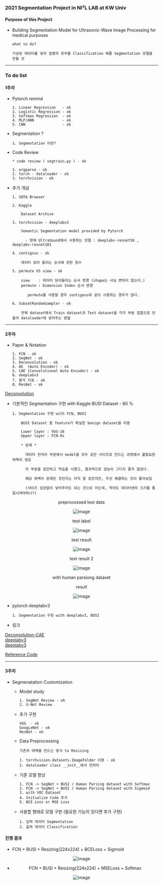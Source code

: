 ### 2021 Segmentation Project in NI²L LAB at KW Univ

#### Purpose of this Project  

  - Building Segmentation Model for Ultrasonic-Wave Image Processing for medical purposes

        what to do? 
        
        가공된 데이터를 넣어 질병의 유무를 Classification 해줄 Segmentation 모델을 만들 것
        
---               
                
### To do list

#### 1주차

  - Pytorch remind

        1. Linear Regression   - ok
        2. Logistic Regression - ok
        3. Softmax Regression  - ok
        4. MLP/ANN             - ok
        5. CNN                 - ok

  - Segmentation ?

        1. Segmentation 이란?

  - Code Review

        * code review ( segtrain.py ) - ok
        
        1. argparse - ok 
        2. torch - dataloader - ok
        3. torchvision - ok 

  - 추가 개념 

        1. SOTA Browser 
        
        2. Kaggle 

            Dataset Archive 
          
        3. torchvision - deeplabv3

            Semantic Segmentation model provided by Pytorch
            
              - 현재 UltraSound에서 사용하는 모델 : deeplabv-resnet50 , deeplabv-resnet101         

        4. contigous - ok
        
            데이터 읽어 들이는 순서에 관한 함수
          
        5. permute VS view - ok 
          
            view    : 데이터 읽어들이는 순서 변경 (shape는 사실 변하지 않는다.)
            permute : Dimension Index 순서 변경
              
               permute를 사용할 경우 contigous와 같이 사용하는 경우가 많다.
          
        6. SubsetRandomSampler - ok

            전체 dataset에서 Train dataset과 Test dataset을 각각 부분 집합으로 만들어 dataloader에 넣어주는 방법 

---

#### 2주차

  - Paper & Notation 

        1. FCN - ok
        2. SegNet - ok
        3. Deconvolution - ok
        4. AE  (Auto Encoder) - ok
        5. CAE (Convolutional Auto Encoder) - ok
        6. deeplabv3
        7. 평가 지표 - ok
        8. ResNet - ok
  
  [Deconvolution](https://zzsza.github.io/data/2018/06/25/upsampling-with-transposed-convolution/)

  - 기본적인 Segmentation 구현 with Kaggle BUSI Dataset  - 80 %

        1. Segmentation 구현 with FCN, BUSI 

            BUSI Dataset 중 feature가 확실한 benign dataset을 이용
            
            Lower layer : VGG-16
            Upper layer : FCN-8s 
            
            * 문제 *
            
              데이터 전처리 부분에서 model을 모두 같은 사이즈로 만드는 과정에서 불필요한 여백이 생김
              
              이 부분을 감안하고 학습을 시켰고, 결과적으로 성능이 그다지 좋지 않았다.
              
              해당 여백이 문제인 것인지는 아직 잘 모르지만, 우선 해결하는 것이 좋아보임 
              
              (사이즈 상관없이 넣어주어도 되는 것으로 아는데, 적어도 데이터셋의 크기를 통일시켜야하나?)
                

<div align="center">

preprocessed test data
  
![image](https://user-images.githubusercontent.com/59076451/129725196-72cc0b4d-50bb-4f8e-8dbd-c18cfd8e7c93.png)
  
test label 
  
![image](https://user-images.githubusercontent.com/59076451/129725093-f61ebf10-a38d-4cd2-815c-53e6548d4575.png)
  
test result

![image](https://user-images.githubusercontent.com/59076451/129725036-cdc0b1ee-f10d-4abb-a55b-aafcbcecd1fe.png)

test result 2
  
![image](https://user-images.githubusercontent.com/59076451/129725644-3292973f-c2aa-4d7e-ab21-1a52326e3a5b.png)


with human parsiong dataset 
  
result 
  
![image](https://user-images.githubusercontent.com/59076451/130016299-604180d0-9926-4f7a-9e82-65d6dd49225d.png)  
  
</div>

  - pytorch deeplabv3 
   
        1. Segmentation 구현 with deeplabv3, BUSI



- 링크 

[Deconvolution-CAE](https://wjddyd66.github.io/pytorch/Pytorch-AutoEncoder/)<br>
[deeplabv3](https://shangom-developer.tistory.com/4)<br>
[deeplabv3](https://github.com/jfzhang95/pytorch-deeplab-xception)

[Reference Code](https://github.com/spmallick/learnopencv/tree/master/PyTorch-Segmentation-torchvision)

---

#### 3주차

- Segmenatation Customization 

    - Model study
        
          1. SegNet Review - ok
          2. U-Net Review

    - 추가 구현 

          VGG  - ok
          GoogLeNet - ok
          ResNet - ok

    - Data Preprocessing

          기존의 여백을 만드는 방식 to Resizing 
    
          1. torchvision.datasets.ImageFolder 이용 - ok
          2. dataloader class __init__에서 전처리 

    - 기존 모델 향상   

          1. FCN -> SegNet + BUSI / Human Parsing dataset with Softmax
          2. FCN -> SegNet + BUSI / Human Parsing dataset with Sigmoid 
          3. with VOC Dataset 
          4. Initialize Code 추가 
          5. BCE Loss or MSE Loss

    - 사용할 형태로 모델 구현 (필요한 기능이 있다면 추가 구현)  

          1. 입력 데이터 Segmentation
          2. 출력 데이터 Classification
      
    
  
  
#### 진행 결과 


- FCN + BUSI + Resizing(224x224) + BCELoss + Sigmoid

<div align=center>
  
![image](https://user-images.githubusercontent.com/59076451/130317090-6d769014-2c5a-413b-9f7e-06fe4929a766.png)
  
<div>

  
- FCN + BUSI + Resizing(224x224) + MSELoss + Softmax
  
<div align=center>
  
![image](https://user-images.githubusercontent.com/59076451/130358077-dcd75094-4ef1-46b6-b32e-da79b28e380e.png)
  
<div>  
  
  
  
  
  
  
